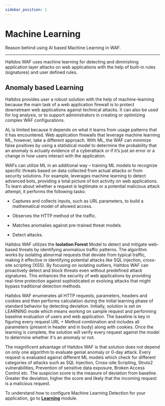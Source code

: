 ```yaml
---
sidebar_position: 1
---
```


# Machine Learning

Reason behind using AI based Machine Learning in WAF.

---

Haltdos WAF uses machine learning for detecting and diminishing application layer attacks on web applications with the help of built-in rules (signatures) and user defined rules. 

## Anomaly based Learning

Haltdos provides user a robust solution with the help of machine-learning because the main task of a web application firewall is to protect downstream web applications against technical attacks. It can also be used for log analysis, or to support administrators in creating or optimizing complex WAF configurations.

AL is limited because it depends on what it learns from usage patterns that it has encountered. Web application firewalls that leverage machine learning ML, however, take a different approach. With ML, the WAF can minimize false positives by using a statistical model to determine the probability that an anomaly is actually evidence of a cyberattack or if it’s just an error or a change in how users interact with the application.

WAFs can utilize ML in an additional way – training ML models to recognize specific threats based on data collected from actual attacks or from security solutions. For example, leverages machine learning to detect advanced bots, providing a total picture of bot activity on web applications. To learn about whether a request is legitimate or a potential malicious attack attempt, it performs the following tasks:

- Captures and collects inputs, such as URL parameters, to build a mathematical model of allowed access.

- Observes the HTTP method of the traffic.

- Matches anomalies against pre-trained threat models.

- Detect attacks.

Haltdos WAF utilizes the **Isolation Forest** Model to detect and mitigate web-based threats by identifying anomalous traffic patterns. The algorithm works by isolating abnormal requests that deviate from typical traffic, making it effective in identifying potential attacks like SQL injection, cross-site scripting (XSS). By focusing on isolating outliers, Haltdos WAF can proactively detect and block threats even without predefined attack signatures. This enhances the security of web applications by providing real-time protection against sophisticated or evolving attacks that might bypass traditional detection methods.

Haltdos WAF enumerates all HTTP requests, parameters, headers and cookies and then performs calculation during the initial learning phase of standard behavior by detecting deviation. Initially, solution is set on LEARNING mode which means working on sample request and performing baseline evaluation of users and web application. The baseline is key in figuring every request URL + Method combination and includes all parameters (present in header and in body) along with cookies. Once the learning is complete, the solution will verify every request against the model to determine whether it's an anomaly or not.

The magnificent advantage of Haltdos WAF is that solution does not depend on only one algorithm to evaluate genial anomaly or 0-day attack. Every request is evaluated against different ML models which check for different categories of attacks such as SQL Injection, Cross-site Scripting, Struts2 vulnerabilities, Prevention of sensitive data exposure, Broken Access Control  etc. The suspicion score is the measure of deviation from baseline. Greater the deviation, higher the score and likely that the incoming request is a malicious request.  

To understand how to configure Machine Learning Detection for your application, go to [**Learning**](/enterprise/waf/listener/settings/learning-settings) module.
